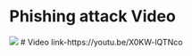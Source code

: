 # Phishing attack Video
<img src="https://abacode.com/wp-content/uploads/2020/07/How-to-Protect-Your-Business-from-Phishing-Attacks-featured-image-abacode-blog_01.jpg">
# Video link-https://youtu.be/X0KW-lQTNco
